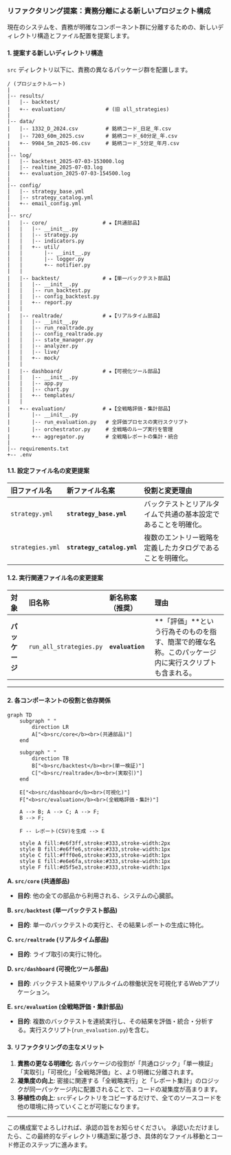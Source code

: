 ### リファクタリング提案：責務分離による新しいプロジェクト構成

現在のシステムを、責務が明確なコンポーネント群に分離するための、新しいディレクトリ構造とファイル配置を提案します。

#### 1. 提案する新しいディレクトリ構造

`src` ディレクトリ以下に、責務の異なるパッケージ群を配置します。

```plaintext
/ (プロジェクトルート)
|
|-- results/
|   |-- backtest/
|   +-- evaluation/             # (旧 all_strategies)
|
|-- data/
|   |-- 1332_D_2024.csv         # 銘柄コード_日足_年.csv
|   |-- 7203_60m_2025.csv       # 銘柄コード_60分足_年.csv
|   +-- 9984_5m_2025-06.csv     # 銘柄コード_5分足_年月.csv
|
|-- log/
|   |-- backtest_2025-07-03-153000.log
|   |-- realtime_2025-07-03.log
|   +-- evaluation_2025-07-03-154500.log
|
|-- config/
|   |-- strategy_base.yml
|   |-- strategy_catalog.yml
|   +-- email_config.yml
|
|-- src/
|   |-- core/                  # ★【共通部品】
|   |   |-- __init__.py
|   |   |-- strategy.py
|   |   |-- indicators.py
|   |   +-- util/
|   |       |-- __init__.py
|   |       |-- logger.py
|   |       +-- notifier.py
|   |
|   |-- backtest/              # ★【単一バックテスト部品】
|   |   |-- __init__.py
|   |   |-- run_backtest.py
|   |   |-- config_backtest.py
|   |   +-- report.py
|   |
|   |-- realtrade/             # ★【リアルタイム部品】
|   |   |-- __init__.py
|   |   |-- run_realtrade.py
|   |   |-- config_realtrade.py
|   |   |-- state_manager.py
|   |   |-- analyzer.py
|   |   |-- live/
|   |   +-- mock/
|   |
|   |-- dashboard/             # ★【可視化ツール部品】
|   |   |-- __init__.py
|   |   |-- app.py
|   |   |-- chart.py
|   |   +-- templates/
|   |
|   +-- evaluation/            # ★【全戦略評価・集計部品】
|       |-- __init__.py
|       |-- run_evaluation.py   # 全評価プロセスの実行スクリプト
|       |-- orchestrator.py     # 全戦略のループ実行を管理
|       +-- aggregator.py       # 全戦略レポートの集計・統合
|
|-- requirements.txt
+-- .env
```

#### 1.1. 設定ファイル名の変更提案

| 旧ファイル名 | 新ファイル名案 | 役割と変更理由 |
| :--- | :--- | :--- |
| `strategy.yml` | **`strategy_base.yml`** | バックテストとリアルタイムで共通の基本設定であることを明確化。 |
| `strategies.yml` | **`strategy_catalog.yml`** | 複数のエントリー戦略を定義したカタログであることを明確化。 |

#### 1.2. 実行関連ファイル名の変更提案

| 対象 | 旧名称 | 新名称案（推奨） | 理由 |
| :--- | :--- | :--- | :--- |
| **パッケージ** | `run_all_strategies.py` | **`evaluation`** | **「評価」**という行為そのものを指す、簡潔で的確な名称。このパッケージ内に実行スクリプトも含まれる。 |

---

#### 2. 各コンポーネントの役割と依存関係

```mermaid
graph TD
    subgraph " "
        direction LR
        A["<b>src/core</b><br>(共通部品)"]
    end

    subgraph " "
        direction TB
        B["<b>src/backtest</b><br>(単一検証)"]
        C["<b>src/realtrade</b><br>(実取引)"]
    end
    
    E["<b>src/dashboard</b><br>(可視化)"]
    F["<b>src/evaluation</b><br>(全戦略評価・集計)"]
    
    A --> B; A --> C; A --> F;
    B --> F;
    
    F -- レポート(CSV)を生成 --> E

    style A fill:#e6f3ff,stroke:#333,stroke-width:2px
    style B fill:#e6ffe6,stroke:#333,stroke-width:1px
    style C fill:#fff0e6,stroke:#333,stroke-width:1px
    style E fill:#e6e6fa,stroke:#333,stroke-width:1px
    style F fill:#d5f5e3,stroke:#333,stroke-width:1px
```

**A. `src/core` (共通部品)**
* **目的**: 他の全ての部品から利用される、システムの心臓部。

**B. `src/backtest` (単一バックテスト部品)**
* **目的**: 単一のバックテストの実行と、その結果レポートの生成に特化。

**C. `src/realtrade` (リアルタイム部品)**
* **目的**: ライブ取引の実行に特化。

**D. `src/dashboard` (可視化ツール部品)**
* **目的**: バックテスト結果やリアルタイムの稼働状況を可視化するWebアプリケーション。

**E. `src/evaluation` (全戦略評価・集計部品)**
* **目的**: 複数のバックテストを連続実行し、その結果を評価・統合・分析する。実行スクリプト(`run_evaluation.py`)を含む。

#### 3. リファクタリングの主なメリット

1.  **責務の更なる明確化**: 各パッケージの役割が「共通ロジック」「単一検証」「実取引」「可視化」「全戦略評価」と、より明確に分離されます。
2.  **凝集度の向上**: 密接に関連する「全戦略実行」と「レポート集計」のロジックが同一パッケージ内に配置されることで、コードの凝集度が高まります。
3.  **移植性の向上**: `src`ディレクトリをコピーするだけで、全てのソースコードを他の環境に持っていくことが可能になります。

---

この構成案でよろしければ、承認の旨をお知らせください。
承認いただけましたら、この最終的なディレクトリ構造案に基づき、具体的なファイル移動とコード修正のステップに進みます。

